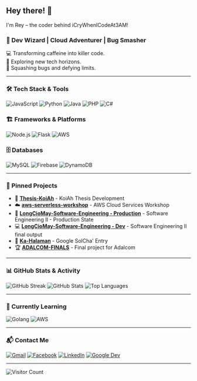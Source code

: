 ## Hey there! 👋

I'm Rey – the coder behind iCryWhenICodeAt3AM!

### 🚀 Dev Wizard | Cloud Adventurer | Bug Smasher

💻 Transforming caffeine into killer code.  
🔭 Exploring new tech horizons.  
🐞 Squashing bugs and defying limits.

---

### 🛠 Tech Stack & Tools
![JavaScript](https://img.shields.io/badge/JavaScript-F7DF1E?style=for-the-badge&logo=javascript&logoColor=black)  ![Python](https://img.shields.io/badge/Python-3776AB?style=for-the-badge&logo=python&logoColor=white)  ![Java](https://img.shields.io/badge/Java-007396?style=for-the-badge&logo=java&logoColor=white)  ![PHP](https://img.shields.io/badge/PHP-777BB4?style=for-the-badge&logo=php&logoColor=white)  ![C#](https://img.shields.io/badge/C%23-239120?style=for-the-badge&logo=c-sharp&logoColor=white)

### 🏗️ Frameworks & Platforms
![Node.js](https://img.shields.io/badge/Node.js-43853D?style=for-the-badge&logo=node.js&logoColor=white)  ![Flask](https://img.shields.io/badge/Flask-000000?style=for-the-badge&logo=flask&logoColor=white)  ![AWS](https://img.shields.io/badge/AWS-232F3E?style=for-the-badge&logo=amazon-aws&logoColor=white)

### 🗄️ Databases
![MySQL](https://img.shields.io/badge/MySQL-4479A1?style=for-the-badge&logo=mysql&logoColor=white)  ![Firebase](https://img.shields.io/badge/Firebase-FFCA28?style=for-the-badge&logo=firebase&logoColor=black)  ![DynamoDB](https://img.shields.io/badge/DynamoDB-4053D6?style=for-the-badge&logo=amazon-dynamodb&logoColor=white)

---

### 📌 Pinned Projects

- 🔬 **[Thesis-KoiAh](https://github.com/iCryWhenICodeAt3AM/Thesis-KoiAh)** - KoiAh Thesis Development  
- ☁️ **[aws-serverless-workshop](https://github.com/iCryWhenICodeAt3AM/aws-serverless-workshop)** - AWS Cloud Services Workshop  
- 🎨 **[LongCioMay-Software-Engineering - Production](https://github.com/iCryWhenICodeAt3AM/Lory)** - Software Engineering II - Production State  
- 💻 **[LongCioMay-Software-Engineering - Dev](https://github.com/iCryWhenICodeAt3AM/LongCioMay-Software-Engineering)** - Software Engineering II final output  
- 🌱 **[Ka-Halaman](https://github.com/iCryWhenICodeAt3AM/Ka-Halaman)** - Google SolCha' Entry  
- 🏆 **[ADALCOM-FINALS](https://github.com/iCryWhenICodeAt3AM/ADALCOM-FINALS)** - Final project for Adalcom

---

### 📊 GitHub Stats & Activity
![GitHub Streak](https://github-readme-streak-stats.herokuapp.com/?user=iCryWhenICodeAt3AM&theme=dark&hide_border=true)  ![GitHub Stats](https://github-readme-stats.vercel.app/api?username=iCryWhenICodeAt3AM&show_icons=true&theme=dark&hide_border=true)  ![Top Languages](https://github-readme-stats.vercel.app/api/top-langs/?username=iCryWhenICodeAt3AM&layout=compact&theme=dark&hide_border=true)

---

### 🌱 Currently Learning
![Golang](https://img.shields.io/badge/Go-00ADD8?style=for-the-badge&logo=go&logoColor=white)  ![AWS](https://img.shields.io/badge/AWS-232F3E?style=for-the-badge&logo=amazon-aws&logoColor=white)

---

### 📬 Contact Me
[![Gmail](https://img.shields.io/badge/Gmail-D14836?style=for-the-badge&logo=gmail&logoColor=white)](mailto:reylongnojr@gmail.com)  [![Facebook](https://img.shields.io/badge/Facebook-1877F2?style=for-the-badge&logo=facebook&logoColor=white)](https://www.facebook.com/RDLJ0)  [![LinkedIn](https://img.shields.io/badge/LinkedIn-0A66C2?style=for-the-badge&logo=linkedin&logoColor=white)](https://www.linkedin.com/in/rey-longno-8992a926a/)  [![Google Dev](https://img.shields.io/badge/Google_Dev-4285F4?style=for-the-badge&logo=google-developers&logoColor=white)](https://g.dev/reyph)

---

![Visitor Count](https://komarev.com/ghpvc/?username=iCryWhenICodeAt3AM&color=blue&style=flat)
